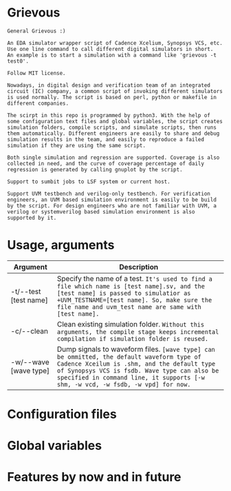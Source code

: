 # Grievous

    General Grievous :)

    An EDA simulator wrapper script of Cadence Xcelium, Synopsys VCS, etc.
    Use one line command to call different digital simulators in short.
    An example is to start a simulation with a command like 'grievous -t test0'.

    Follow MIT license.

    Nowadays, in digital design and verification team of an integrated circuit (IC) company, a common script of invoking different simulators is used normally. The script is based on perl, python or makefile in different companies.

    The scirpt in this repo is programmed by python3. With the help of some configuration text files and global variables, the script creates simulation folders, compile scripts, and simulate scripts, then runs them automatically. Different engineers are easily to share and debug simulation results in the team, and easily to reproduce a failed simulation if they are using the same script.

    Both single simulation and regression are supported. Coverage is also collected in need, and the curve of coverage percentage of daily regression is generated by calling gnuplot by the script.

    Support to sumbit jobs to LSF system or current host.

    Support UVM testbench and verilog-only testbench. For verification engineers, an UVM based simulation environment is easily to be build by the script. For design engineers who are not familiar with UVM, a verilog or systemverilog based simulation environment is also supported by it.

# Usage, arguments
| Argument | Description |
| - | - |
| -t/--test [test name] | Specify the name of a test. `It's used to find a file which name is [test name].sv, and the [test name] is passed to simulatior as +UVM_TESTNAME=[test name]. So, make sure the file name and uvm_test name are same with [test name].` |
| -c/--clean | Clean existing simulation folder. `Without this arguments, the compile stage keeps incremental compilation if simulation folder is reused.` |
| -w/--wave [wave type] | Dump signals to waveform files. `[wave type] can be ommitted, the default waveform type of Cadence Xceilum is .shm, and the default type of Synopsys VCS is fsdb. Wave type can also be specified in command line, it supports [-w shm, -w vcd, -w fsdb, -w vpd] for now.` |

# Configuration files

# Global variables

# Features by now and in future
